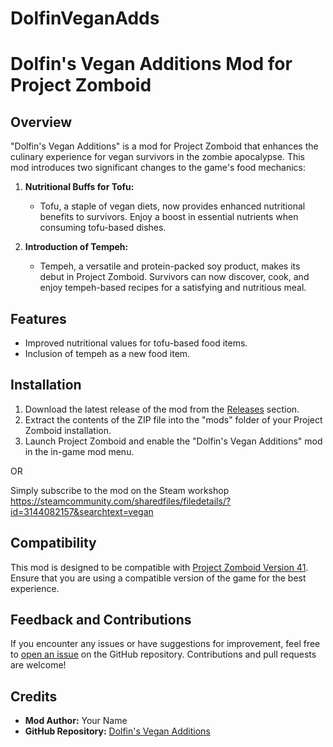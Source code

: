 # DolfinVeganAdds

# Dolfin's Vegan Additions Mod for Project Zomboid

## Overview

"Dolfin's Vegan Additions" is a mod for Project Zomboid that enhances the culinary experience for vegan survivors in the zombie apocalypse. This mod introduces two significant changes to the game's food mechanics:

1.  **Nutritional Buffs for Tofu:**

    - Tofu, a staple of vegan diets, now provides enhanced nutritional benefits to survivors. Enjoy a boost in essential nutrients when consuming tofu-based dishes.

2.  **Introduction of Tempeh:**

    - Tempeh, a versatile and protein-packed soy product, makes its debut in Project Zomboid. Survivors can now discover, cook, and enjoy tempeh-based recipes for a satisfying and nutritious meal.

## Features

- Improved nutritional values for tofu-based food items.
- Inclusion of tempeh as a new food item.

## Installation

1.  Download the latest release of the mod from the [Releases](#) section.
2.  Extract the contents of the ZIP file into the "mods" folder of your Project Zomboid installation.
3.  Launch Project Zomboid and enable the "Dolfin's Vegan Additions" mod in the in-game mod menu.

OR

Simply subscribe to the mod on the Steam workshop
https://steamcommunity.com/sharedfiles/filedetails/?id=3144082157&searchtext=vegan

## Compatibility

This mod is designed to be compatible with [Project Zomboid Version 41](#). Ensure that you are using a compatible version of the game for the best experience.

## Feedback and Contributions

If you encounter any issues or have suggestions for improvement, feel free to [open an issue](#) on the GitHub repository. Contributions and pull requests are welcome!

## Credits

- **Mod Author:** Your Name
- **GitHub Repository:** [Dolfin's Vegan Additions](#)
